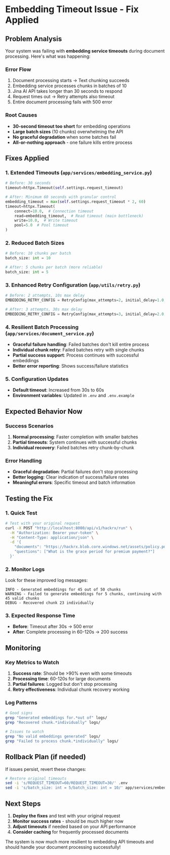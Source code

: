 # Embedding Timeout Issue - Fix Applied

## Problem Analysis

Your system was failing with **embedding service timeouts** during document processing. Here's what was happening:

### Error Flow
1. Document processing starts → Text chunking succeeds
2. Embedding service processes chunks in batches of 10
3. Jina AI API takes longer than 30 seconds to respond
4. Request times out → Retry attempts also timeout
5. Entire document processing fails with 500 error

### Root Causes
- **30-second timeout too short** for embedding operations
- **Large batch sizes** (10 chunks) overwhelming the API
- **No graceful degradation** when some batches fail
- **All-or-nothing approach** - one failure kills entire process

## Fixes Applied

### 1. Extended Timeouts (`app/services/embedding_service.py`)
```python
# Before: 30 seconds
timeout=httpx.Timeout(self.settings.request_timeout)

# After: Minimum 60 seconds with granular control
embedding_timeout = max(self.settings.request_timeout * 2, 60)
timeout=httpx.Timeout(
    connect=10.0,  # Connection timeout
    read=embedding_timeout,  # Read timeout (main bottleneck) 
    write=10.0,  # Write timeout
    pool=5.0  # Pool timeout
)
```

### 2. Reduced Batch Sizes
```python
# Before: 10 chunks per batch
batch_size: int = 10

# After: 5 chunks per batch (more reliable)
batch_size: int = 5
```

### 3. Enhanced Retry Configuration (`app/utils/retry.py`)
```python
# Before: 2 attempts, 10s max delay
EMBEDDING_RETRY_CONFIG = RetryConfig(max_attempts=2, initial_delay=1.0, max_delay=10.0)

# After: 3 attempts, 30s max delay
EMBEDDING_RETRY_CONFIG = RetryConfig(max_attempts=3, initial_delay=2.0, max_delay=30.0)
```

### 4. Resilient Batch Processing (`app/services/document_service.py`)
- **Graceful failure handling**: Failed batches don't kill entire process
- **Individual chunk retry**: Failed batches retry with single chunks
- **Partial success support**: Process continues with successful embeddings
- **Better error reporting**: Shows success/failure statistics

### 5. Configuration Updates
- **Default timeout**: Increased from 30s to 60s
- **Environment variables**: Updated in `.env` and `.env.example`

## Expected Behavior Now

### Success Scenarios
1. **Normal processing**: Faster completion with smaller batches
2. **Partial timeouts**: System continues with successful chunks
3. **Individual recovery**: Failed batches retry chunk-by-chunk

### Error Handling
- **Graceful degradation**: Partial failures don't stop processing
- **Better logging**: Clear indication of success/failure rates
- **Meaningful errors**: Specific timeout and batch information

## Testing the Fix

### 1. Quick Test
```bash
# Test with your original request
curl -X POST "http://localhost:8000/api/v1/hackrx/run" \
  -H "Authorization: Bearer your-token" \
  -H "Content-Type: application/json" \
  -d '{
    "documents": "https://hackrx.blob.core.windows.net/assets/policy.pdf?...",
    "questions": ["What is the grace period for premium payment?"]
  }'
```

### 2. Monitor Logs
Look for these improved log messages:
```
INFO - Generated embeddings for 45 out of 50 chunks
WARNING - Failed to generate embeddings for 5 chunks, continuing with 45 valid chunks
DEBUG - Recovered chunk 23 individually
```

### 3. Expected Response Time
- **Before**: Timeout after 30s → 500 error
- **After**: Complete processing in 60-120s → 200 success

## Monitoring

### Key Metrics to Watch
1. **Success rate**: Should be >90% even with some timeouts
2. **Processing time**: 60-120s for large documents
3. **Partial failures**: Logged but don't stop processing
4. **Retry effectiveness**: Individual chunk recovery working

### Log Patterns
```bash
# Good signs
grep "Generated embeddings for.*out of" logs/
grep "Recovered chunk.*individually" logs/

# Issues to watch
grep "No valid embeddings generated" logs/
grep "Failed to process chunk.*individually" logs/
```

## Rollback Plan (if needed)

If issues persist, revert these changes:
```bash
# Restore original timeouts
sed -i 's/REQUEST_TIMEOUT=60/REQUEST_TIMEOUT=30/' .env
sed -i 's/batch_size: int = 5/batch_size: int = 10/' app/services/embedding_service.py
```

## Next Steps

1. **Deploy the fixes** and test with your original request
2. **Monitor success rates** - should be much higher now
3. **Adjust timeouts** if needed based on your API performance
4. **Consider caching** for frequently processed documents

The system is now much more resilient to embedding API timeouts and should handle your document processing successfully!